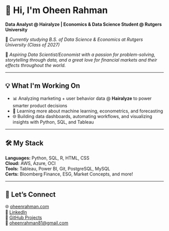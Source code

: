 # 👋 Hi, I'm Oheen Rahman

**Data Analyst @ Hairalyze | Economics & Data Science Student @ Rutgers University**

📍 *Currently studying B.S. of Data Science & Economics at Rutgers University (Class of 2027)*  

🚀 *Aspiring Data Scientist/Economist with a passion for problem-solving, storytelling through data, and a great love for financial markets and their effects throughout the world.*

---

## 💡 What I'm Working On
- 📊 Analyzing marketing + user behavior data @ **Hairalyze** to power smarter product decisions  
- 🧠 Learning more about machine learning, econometrics, and forecasting  
- 🌐 Building data dashboards, automating workflows, and visualizing insights with Python, SQL, and Tableau

---

## 🛠️ My Stack
**Languages:** Python, SQL, R, HTML, CSS  
**Cloud:** AWS, Azure, OCI  
**Tools:** Tableau, Power BI, Git, PostgreSQL, MySQL  
**Certs:** Bloomberg Finance, ESG, Market Concepts, and more!

---

## 🔗 Let’s Connect
🌐 [oheenrahman.com](http://oheenrahman.com)  
💼 [LinkedIn](https://www.linkedin.com/in/oheenrahman)  
📁 [GitHub Projects](https://github.com/oheenrahman?tab=repositories)  
📧 [oheenrahman81@gmail.com](mailto:oheenrahman81@gmail.com)

